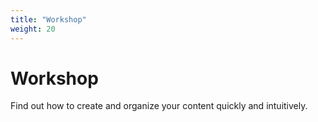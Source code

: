 ```yaml
---
title: "Workshop"
weight: 20
---
```


# Workshop

Find out how to create and organize your content quickly and intuitively.
